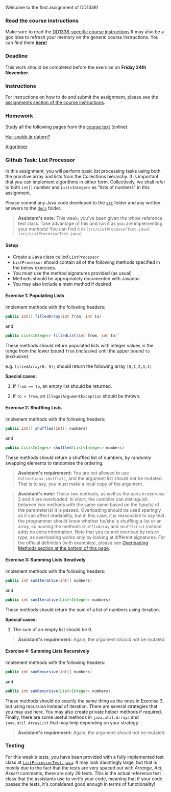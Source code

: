 Welcome to the first assignment of DD1338!

### Read the course instructions
Make sure to read the
[DD1338-specific course instructions](https://gits-15.sys.kth.se/inda-17/course-instructions/tree/master/DD1338/README.md)
It may also be a goo idea to refresh your memory on the general course instructions.
You can find them [**here!**](https://gits-15.sys.kth.se/inda-17/course-instructions)

### Deadline
This work should be completed before the exercise on **Friday 24th November**.

### Instructions
For instructions on how to do and submit the assignment, please see the
[assignments section of the course instructions](https://gits-15.sys.kth.se/inda-17/course-instructions#assignments).

### Homework
Study all the following pages from the [course text](http://www.nada.kth.se/~snilsson/algoritmer/) (online):

[Hur snabb är datorn?](http://www.nada.kth.se/~snilsson/algoritmer/tid)

[Algoritmer](http://www.nada.kth.se/~snilsson/algoritmer/algoritmer)

### Github Task: List Processor
In this assignment, you will perform basic list processing tasks using both the
primitive array and lists from the Collections hierarchy.  It is important that
you can implement algorithms in either form.  Collectively, we shall refer to
both `int[]` number and `List<Integer>` as "lists of numbers" in this
assignment.

Please commit any Java code developed to the [`src`](src) folder and any
written answers to the [`docs`](docs) folder.

> **Assistant's note:** This week, you've been given the _whole_ reference test
> class. Take advantage of this and run it as you are implementing your
> methods! You can find it in
> `[src/ListProcessorTest.java](src/ListProcessorTest.java)`

#### Setup
- Create a Java class called `ListProcessor`
- `ListProcessor` should contain all of the following methods specified in the
  below exercises.
- You must use the method signatures provided (as usual)
- Methods should be appropriately documented with Javadoc
- You may also include a main method if desired

#### Exercise 1: Populating Lists
Implement methods with the following headers:

```java
public int[] filledArray(int from, int to)
```

and

```java
public List<Integer> filledList(int from, int to)`
```

These methods should return populated lists with integer values in the range
from the lower bound `from` (inclusive) until the upper bound `to` (exclusive).

e.g. `filledArray(0, 5);` should return the following array `[0,1,2,3,4]`

**Special cases:**
1. If `from == to`, an empty list should be returned.

2. If `to < from`, an `IllegalArgumentException` should be thrown.

#### Exercise 2: Shuffling Lists
Implement methods with the following headers:

```java
public int[] shuffled(int[] numbers)
```

and

```java
public List<Integer> shuffled(List<Integer> numbers)
```

These methods should return a shuffled list of numbers, by randomly swapping
elements to randomise the ordering.

> **Assistant's requirement:** You are not allowed to use
> `Collections.shuffle()`, and the argument list should _not_ be mutated.
> That is to say, you must make a local copy of the argument.

> **Assistant's note:** These two methods, as well as the pairs in exercise 3
> and 4 are _overloaded_. In short, the compiler can distinguish between two
> methods with the same name based on the _type(s)_ of the parameter(s) it is passed.
> Overloading should be used sparingly as it can affect readability, but in
> this case, it is reasonable to say that the programmer should know whether
> he/she is shuffling a list or an array, so naming the methods `shuffleArray`
> and `shuffleList` instead adds no extra information. Note that you cannot
> overload by _return type_, as overloading works only by looking at different
> signatures. For the official definition (with examples), please see
> [Overloading Methods section at the bottom of this page](https://docs.oracle.com/javase/tutorial/java/javaOO/methods.html#overloading-methods).
 
#### Exercise 3: Summing Lists Iteratively
Implement methods with the following headers:

```java
public int sumIterative(int[] numbers)
```

and

```java
public int sumIterative(List<Integer> numbers)
```

These methods should return the sum of a list of numbers using iteration.

**Special cases:**
1. The sum of an empty list should be 0.

> **Assistant's requirement:** Again, the argument should _not_ be mutated.

#### Exercise 4: Summing Lists Recursively
Implement methods with the following headers:

```java
public int sumRecursive(int[] numbers)
```

and

```java
public int sumRecursive(List<Integer> numbers)
```

These methods should do exactly the same thing as the ones in Exercise 3, but using
recursion instead of iteration. There are several strategies that you may use
here. You may also create private helper methods if required. Finally, there
are some useful methods in `java.util.Arrays` and `java.util.ArrayList` that may
help depending on your strategy.

> **Assistant's requirement:** Again, the argument should _not_ be mutated.

### Testing
For this week's tests, you have been provided with a fully implemented test
class at [`ListProcessorTest.java`](src/ListProcessorTest.java). It may look
dauntingly large, but that is mostly due to the fact that the tests are very
spaced out with _Arrange, Act, Assert_ comments, there are only 28 tests. This
is the actual reference test class that the assistants use to verify your code,
meaning that if your code passes the tests, it's considered good enough in
terms of functionality!
